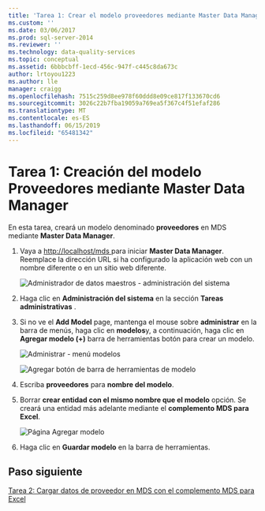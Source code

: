 ```yaml
---
title: 'Tarea 1: Crear el modelo proveedores mediante Master Data Manager | Microsoft Docs'
ms.custom: ''
ms.date: 03/06/2017
ms.prod: sql-server-2014
ms.reviewer: ''
ms.technology: data-quality-services
ms.topic: conceptual
ms.assetid: 6bbbcbff-1ecd-456c-947f-c445c8da673c
author: lrtoyou1223
ms.author: lle
manager: craigg
ms.openlocfilehash: 7515c259d8ee978f60ddd8e09ce817f133670cd6
ms.sourcegitcommit: 3026c22b7fba19059a769ea5f367c4f51efaf286
ms.translationtype: MT
ms.contentlocale: es-ES
ms.lasthandoff: 06/15/2019
ms.locfileid: "65481342"
---
```

# <a name="task-1-creating-suppliers-model-using-master-data-manager"></a>Tarea 1: Creación del modelo Proveedores mediante Master Data Manager
  En esta tarea, creará un modelo denominado **proveedores** en MDS mediante **Master Data Manager**.  
  
1.  Vaya a [ http://localhost/mds ](http://localhost/mds) para iniciar **Master Data Manager**. Reemplace la dirección URL si ha configurado la aplicación web con un nombre diferente o en un sitio web diferente.  
  
     ![Administrador de datos maestros - administración del sistema](../../2014/tutorials/media/et-creatingsuppliersmodelusingmdm-01.jpg "Master Data Manager: administración del sistema")  
  
2.  Haga clic en **Administración del sistema** en la sección **Tareas administrativas** .  
  
3.  Si no ve el **Add Model** page, mantenga el mouse sobre **administrar** en la barra de menús, haga clic en **modelos**y, a continuación, haga clic en **Agregar modelo (+)** barra de herramientas botón para crear un modelo.  
  
     ![Administrar - menú modelos](../../2014/tutorials/media/et-creatingsuppliersmodelusingmdm-02.jpg "administrar - menú modelos")  
  
     ![Agregar botón de barra de herramientas de modelo](../../2014/tutorials/media/et-creatingsuppliersmodelusingmdm-03.jpg "Agregar botón de barra de herramientas de modelo")  
  
4.  Escriba **proveedores** para **nombre del modelo**.  
  
5.  Borrar **crear entidad con el mismo nombre que el modelo** opción. Se creará una entidad más adelante mediante el **complemento MDS para Excel**.  
  
     ![Página Agregar modelo](../../2014/tutorials/media/et-creatingsuppliersmodelusingmdm-04.jpg "página Agregar modelo")  
  
6.  Haga clic en **Guardar modelo** en la barra de herramientas.  
  
## <a name="next-step"></a>Paso siguiente  
 [Tarea 2: Cargar datos de proveedor en MDS con el complemento MDS para Excel](../../2014/tutorials/task-2-uploading-supplier-data-to-mds-using-mds-add-in-for-excel.md)  
  
  
